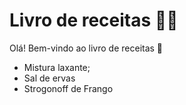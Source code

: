 # Livro de receitas :man_cook:

Olá! Bem-vindo ao livro de receitas :book:



- Mistura laxante;
- Sal de ervas
- Strogonoff de Frango






